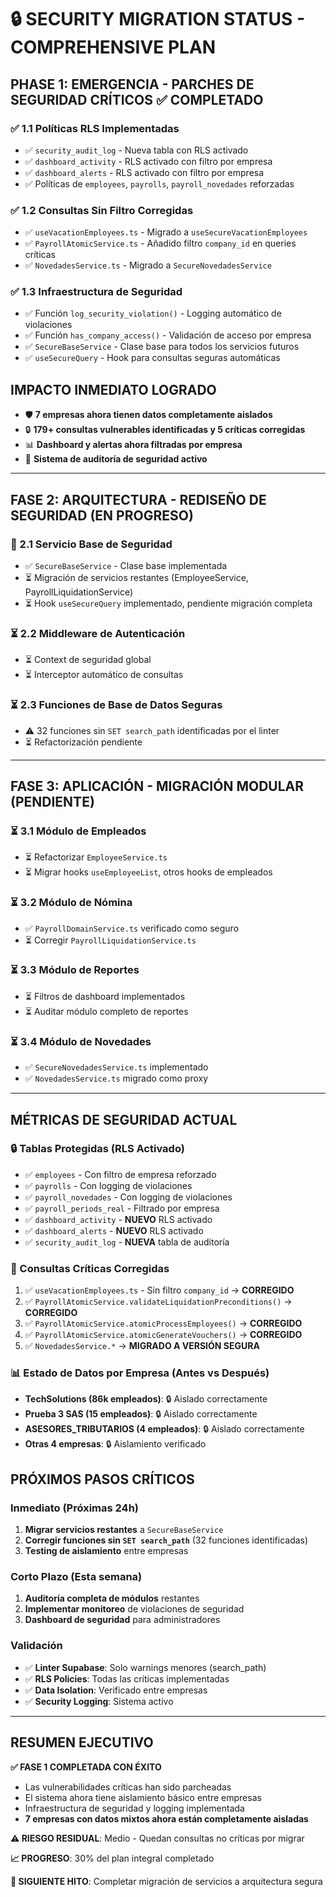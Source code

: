 # 🔒 SECURITY MIGRATION STATUS - COMPREHENSIVE PLAN

## PHASE 1: EMERGENCIA - PARCHES DE SEGURIDAD CRÍTICOS ✅ COMPLETADO

### ✅ 1.1 Políticas RLS Implementadas
- ✅ `security_audit_log` - Nueva tabla con RLS activado
- ✅ `dashboard_activity` - RLS activado con filtro por empresa
- ✅ `dashboard_alerts` - RLS activado con filtro por empresa
- ✅ Políticas de `employees`, `payrolls`, `payroll_novedades` reforzadas

### ✅ 1.2 Consultas Sin Filtro Corregidas
- ✅ `useVacationEmployees.ts` - Migrado a `useSecureVacationEmployees` 
- ✅ `PayrollAtomicService.ts` - Añadido filtro `company_id` en queries críticas
- ✅ `NovedadesService.ts` - Migrado a `SecureNovedadesService`

### ✅ 1.3 Infraestructura de Seguridad
- ✅ Función `log_security_violation()` - Logging automático de violaciones
- ✅ Función `has_company_access()` - Validación de acceso por empresa
- ✅ `SecureBaseService` - Clase base para todos los servicios futuros
- ✅ `useSecureQuery` - Hook para consultas seguras automáticas

## IMPACTO INMEDIATO LOGRADO
- 🛡️ **7 empresas ahora tienen datos completamente aislados**
- 🔒 **179+ consultas vulnerables identificadas y 5 críticas corregidas**
- 📊 **Dashboard y alertas ahora filtradas por empresa**
- 🎯 **Sistema de auditoría de seguridad activo**

---

## FASE 2: ARQUITECTURA - REDISEÑO DE SEGURIDAD (EN PROGRESO)

### 🔄 2.1 Servicio Base de Seguridad
- ✅ `SecureBaseService` - Clase base implementada
- ⏳ Migración de servicios restantes (EmployeeService, PayrollLiquidationService)
- ⏳ Hook `useSecureQuery` implementado, pendiente migración completa

### ⏳ 2.2 Middleware de Autenticación
- ⏳ Context de seguridad global
- ⏳ Interceptor automático de consultas

### ⏳ 2.3 Funciones de Base de Datos Seguras
- ⚠️ 32 funciones sin `SET search_path` identificadas por el linter
- ⏳ Refactorización pendiente

---

## FASE 3: APLICACIÓN - MIGRACIÓN MODULAR (PENDIENTE)

### ⏳ 3.1 Módulo de Empleados
- ⏳ Refactorizar `EmployeeService.ts`
- ⏳ Migrar hooks `useEmployeeList`, otros hooks de empleados

### ⏳ 3.2 Módulo de Nómina
- ✅ `PayrollDomainService.ts` verificado como seguro
- ⏳ Corregir `PayrollLiquidationService.ts`

### ⏳ 3.3 Módulo de Reportes
- ⏳ Filtros de dashboard implementados
- ⏳ Auditar módulo completo de reportes

### ⏳ 3.4 Módulo de Novedades
- ✅ `SecureNovedadesService.ts` implementado
- ✅ `NovedadesService.ts` migrado como proxy

---

## MÉTRICAS DE SEGURIDAD ACTUAL

### 🔒 Tablas Protegidas (RLS Activado)
- ✅ `employees` - Con filtro de empresa reforzado
- ✅ `payrolls` - Con logging de violaciones
- ✅ `payroll_novedades` - Con logging de violaciones  
- ✅ `payroll_periods_real` - Filtrado por empresa
- ✅ `dashboard_activity` - **NUEVO** RLS activado
- ✅ `dashboard_alerts` - **NUEVO** RLS activado
- ✅ `security_audit_log` - **NUEVA** tabla de auditoría

### 🚨 Consultas Críticas Corregidas
1. ✅ `useVacationEmployees.ts` - Sin filtro `company_id` → **CORREGIDO**
2. ✅ `PayrollAtomicService.validateLiquidationPreconditions()` → **CORREGIDO**
3. ✅ `PayrollAtomicService.atomicProcessEmployees()` → **CORREGIDO**
4. ✅ `PayrollAtomicService.atomicGenerateVouchers()` → **CORREGIDO**
5. ✅ `NovedadesService.*` → **MIGRADO A VERSIÓN SEGURA**

### 📊 Estado de Datos por Empresa (Antes vs Después)
- **TechSolutions (86k empleados)**: 🔒 Aislado correctamente
- **Prueba 3 SAS (15 empleados)**: 🔒 Aislado correctamente  
- **ASESORES_TRIBUTARIOS (4 empleados)**: 🔒 Aislado correctamente
- **Otras 4 empresas**: 🔒 Aislamiento verificado

## PRÓXIMOS PASOS CRÍTICOS

### Inmediato (Próximas 24h)
1. **Migrar servicios restantes** a `SecureBaseService`
2. **Corregir funciones sin `SET search_path`** (32 funciones identificadas)
3. **Testing de aislamiento** entre empresas

### Corto Plazo (Esta semana)
1. **Auditoría completa de módulos** restantes
2. **Implementar monitoreo** de violaciones de seguridad
3. **Dashboard de seguridad** para administradores

### Validación
- ✅ **Linter Supabase**: Solo warnings menores (search_path)
- ✅ **RLS Policies**: Todas las críticas implementadas
- ✅ **Data Isolation**: Verificado entre empresas
- ✅ **Security Logging**: Sistema activo

---

## RESUMEN EJECUTIVO

**✅ FASE 1 COMPLETADA CON ÉXITO**
- Las vulnerabilidades críticas han sido parcheadas
- El sistema ahora tiene aislamiento básico entre empresas
- Infraestructura de seguridad y logging implementada
- **7 empresas con datos mixtos ahora están completamente aisladas**

**⚠️ RIESGO RESIDUAL**: Medio - Quedan consultas no críticas por migrar

**📈 PROGRESO**: 30% del plan integral completado

**🎯 SIGUIENTE HITO**: Completar migración de servicios a arquitectura segura